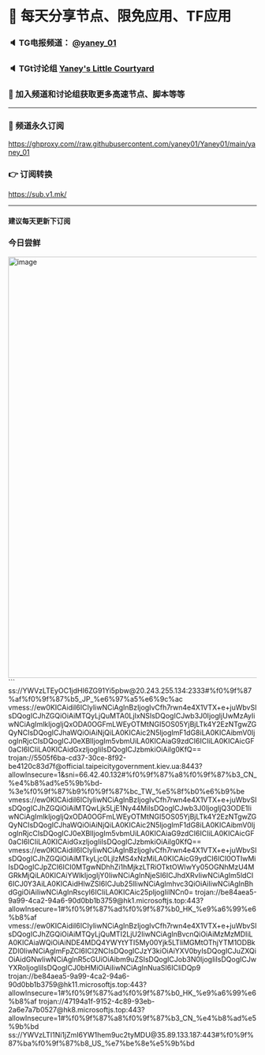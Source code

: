 # 🚀 每天分享节点、限免应用、TF应用
### 🔈 TG电报频道： [@yaney_01](https://t.me/yaney_01) 
### 🔈 TGt讨论组 [Yaney's Little Courtyard](https://t.me/+caB8IkK7JvMzM2I1)
### 🔔 加入频道和讨论组获取更多高速节点、脚本等等  
***
### 🔗  频道永久订阅
   https://ghproxy.com//raw.githubusercontent.com/yaney01/Yaney01/main/yaney_01
### 👉  订阅转换
   https://sub.v1.mk/
***
#### 建议每天更新下订阅
### 今日尝鲜
<img width="853" alt="image" src="https://user-images.githubusercontent.com/53202722/231021659-aa475783-5f3f-4210-9c55-af2670ef045e.png">
```
ss://YWVzLTEyOC1jdHI6ZG91Yi5pbw@20.243.255.134:2333#%f0%9f%87%af%f0%9f%87%b5_JP_%e6%97%a5%e6%9c%ac
vmess://ew0KICAidiI6ICIyIiwNCiAgInBzIjogIvCfh7rwn4e4X1VTX+e+juWbvSIsDQogICJhZGQiOiAiMTQyLjQuMTA0LjIxNSIsDQogICJwb3J0IjogIjUwMzAyIiwNCiAgImlkIjogIjQxODA0OGFmLWEyOTMtNGI5OS05YjBjLTk4Y2EzNTgwZGQyNCIsDQogICJhaWQiOiAiNjQiLA0KICAic2N5IjogImF1dG8iLA0KICAibmV0IjogInRjcCIsDQogICJ0eXBlIjogIm5vbmUiLA0KICAiaG9zdCI6ICIiLA0KICAicGF0aCI6ICIiLA0KICAidGxzIjogIiIsDQogICJzbmkiOiAiIg0KfQ==
trojan://5505f6ba-cd37-30ce-8f92-be4120c83d7f@official.taipeicitygovernment.kiev.ua:8443?allowInsecure=1&sni=66.42.40.132#%f0%9f%87%a8%f0%9f%87%b3_CN_%e4%b8%ad%e5%9b%bd-%3e%f0%9f%87%b9%f0%9f%87%bc_TW_%e5%8f%b0%e6%b9%be
vmess://ew0KICAidiI6ICIyIiwNCiAgInBzIjogIvCfh7rwn4e4X1VTX+e+juWbvSIsDQogICJhZGQiOiAiMTQwLjk5LjE1Ny44MiIsDQogICJwb3J0IjogIjQ3ODE1IiwNCiAgImlkIjogIjQxODA0OGFmLWEyOTMtNGI5OS05YjBjLTk4Y2EzNTgwZGQyNCIsDQogICJhaWQiOiAiNjQiLA0KICAic2N5IjogImF1dG8iLA0KICAibmV0IjogInRjcCIsDQogICJ0eXBlIjogIm5vbmUiLA0KICAiaG9zdCI6ICIiLA0KICAicGF0aCI6ICIiLA0KICAidGxzIjogIiIsDQogICJzbmkiOiAiIg0KfQ==
vmess://ew0KICAidiI6ICIyIiwNCiAgInBzIjogIvCfh7rwn4e4X1VTX+e+juWbvSIsDQogICJhZGQiOiAiMTkyLjc0LjIzMS4xNzMiLA0KICAicG9ydCI6ICI0OTIwMiIsDQogICJpZCI6ICI0MTgwNDhhZi1hMjkzLTRiOTktOWIwYy05OGNhMzU4MGRkMjQiLA0KICAiYWlkIjogIjY0IiwNCiAgInNjeSI6ICJhdXRvIiwNCiAgIm5ldCI6ICJ0Y3AiLA0KICAidHlwZSI6ICJub25lIiwNCiAgImhvc3QiOiAiIiwNCiAgInBhdGgiOiAiIiwNCiAgInRscyI6ICIiLA0KICAic25pIjogIiINCn0=
trojan://be84aea5-9a99-4ca2-94a6-90d0bb1b3759@hk1.microsoftjs.top:443?allowInsecure=1#%f0%9f%87%ad%f0%9f%87%b0_HK_%e9%a6%99%e6%b8%af
vmess://ew0KICAidiI6ICIyIiwNCiAgInBzIjogIvCfh7rwn4e4X1VTX+e+juWbvSIsDQogICJhZGQiOiAiMTQyLjQuMTI2LjU2IiwNCiAgInBvcnQiOiAiMzMzMDIiLA0KICAiaWQiOiAiNDE4MDQ4YWYtYTI5My00Yjk5LTliMGMtOThjYTM1ODBkZDI0IiwNCiAgImFpZCI6ICI2NCIsDQogICJzY3kiOiAiYXV0byIsDQogICJuZXQiOiAidGNwIiwNCiAgInR5cGUiOiAibm9uZSIsDQogICJob3N0IjogIiIsDQogICJwYXRoIjogIiIsDQogICJ0bHMiOiAiIiwNCiAgInNuaSI6ICIiDQp9
trojan://be84aea5-9a99-4ca2-94a6-90d0bb1b3759@hk11.microsoftjs.top:443?allowInsecure=1#%f0%9f%87%ad%f0%9f%87%b0_HK_%e9%a6%99%e6%b8%af
trojan://47194a1f-9152-4c89-93eb-2a6e7a7b0527@hk8.microsoftjs.top:443?allowInsecure=1#%f0%9f%87%a8%f0%9f%87%b3_CN_%e4%b8%ad%e5%9b%bd
ss://YWVzLTI1Ni1jZmI6YW1hem9uc2tyMDU@35.89.133.187:443#%f0%9f%87%ba%f0%9f%87%b8_US_%e7%be%8e%e5%9b%bd



```
